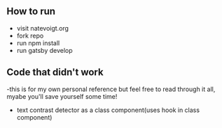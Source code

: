 ## How to run
- visit natevoigt.org
- fork repo
- run npm install
- run gatsby develop

## Code that didn't work
-this is for my own personal reference but feel free to read through it all, myabe you'll save yourself some time!

- text contrast detector as a class component(uses hook in class component)

<!-- 
// import React, { Component } from "react"
// import brain from "brain.js";
// import "../../src/style.css";

// class TextContrast extends Component {

//     state = {
//         hexColor: '#6f42c1',
//         textShade: '#000000',
//         rgbObject: {r: 0.44, g: 0.26, b: 0.76}
//     }
//     // converts hexadecimal color code to rgb values
//     convertRgb = (hex) => {
//         // Expand shorthand form (e.g. "03F") to full form (e.g. "0033FF")
//         var shorthandRegex = /^#?([a-f\d])([a-f\d])([a-f\d])$/i;
//         hex = hex.replace(shorthandRegex, function (m, r, g, b) {
//             return r + r + g + g + b + b;
//         });

//         let result = /^#?([a-f\d]{2})([a-f\d]{2})([a-f\d]{2})$/i.exec(hex);

//         console.log(result ? {
//             r: Math.round(parseInt(result[1], 16) / 2.55) / 100,
//             g: Math.round(parseInt(result[2], 16) / 2.55) / 100,
//             b: Math.round(parseInt(result[3], 16) / 2.55) / 100
//         } : null)

//         let finalResult = {
//             r: Math.round(parseInt(result[1], 16) / 2.55) / 100,
//             g: Math.round(parseInt(result[2], 16) / 2.55) / 100,
//             b: Math.round(parseInt(result[3], 16) / 2.55) / 100
//         }

//        this.getTextColor(finalResult);

//     }

//     handleNewColor = (event, propertyName) => {
//         this.setState({
//             [propertyName]: event.target.value
//         }, () => {
//             this.convertRgb(this.state.hexColor);
//         });

//     }


//     getTextColor = (rgb) => {
//         // create new neural network
//         const network = new brain.NeuralNetwork();

//         // training neural network
//         network.train([
//             { input: { r: 0.03, g: 0.7, b: 0.5 }, output: { dark: 1 } },
//             { input: { r: 0.16, g: 0.09, b: 0.2 }, output: { light: 1 } },
//             { input: { r: 0.5, g: 0.5, b: 1.0 }, output: { light: 1 } },
//             { input: { r: 0.0431, g: 0.3458, b: 0.2627 }, output: { light: 1 } },
//             { input: { r: 0.9333, g: 0.8784, b: 0.5686 }, output: { dark: 1 } },
//             { input: { r: 0.3490, g: 0.2705, b: 0.8901 }, output: { light: 1 } },
//             { input: { r: 0.3843, g: 0.4862, b: 0.0941 }, output: { light: 1 } },
//             { input: { r: 0.2274, g: 0.0078, b: 0.8627 }, output: { light: 1 } },
//             { input: { r: 0.3764, g: 0.3843, b: 0.6941 }, output: { light: 1 } },
//             { input: { r: 0.2862, g: 0.5960, b: 0.0470 }, output: { light: 1 } },
//             { input: { r: 0.6549, g: 0.7019, b: 0.7098 }, output: { dark: 1 } },
//             { input: { r: 0.0431, g: 0.0666, b: 0.4862 }, output: { light: 1 } },
//             { input: { r: 0.8431, g: 0.4431, b: 0.2627 }, output: { light: 1 } },
//             { input: { r: 0.6, g: 0.4, b: 0.2 }, output: { dark: 1 } },
//             { input: { r: 0, g: 0, b: 1 }, output: { light: 1 } },
//             { input: { r: 1, g: 0, b: 0 }, output: { dark: 1 } },
//             { input: { r: 0, g: 1, b: 0 }, output: { dark: 1 } },
//             { input: { r: 1, g: 0, b: 1 }, output: { dark: 1 } },
//             { input: { r: 0, g: 1, b: 1 }, output: { dark: 1 } },
//             { input: { r: 1, g: 1, b: 0 }, output: { dark: 1 } },
//             { input: { r: 0, g: 0, b: 0 }, output: { light: 1 } },
//             { input: { r: 1, g: 1, b: 1 }, output: { dark: 1 } }
//         ]);
//         let result = brain.likely(rgb, network);

//         console.log(result + ' XXXXXXXXXXXXXXXXXXXX  result')

//         let newTextShade;

//         if (result === "dark") {
//             newTextShade = "#000000"
//         } else {
//             newTextShade = "#fff"
//         };

//         // const newTextShade = result === "dark" ? "#000000" : "#fff";
//         console.log(newTextShade + ' XXXXXXXXXXXXXXXXX   NEW')

//         // this.setTextShade(newTextShade);
//         this.setState({
//             textShade: newTextShade
//         })
//     }

//     render() {
//         return (
//             <div>
//                 <div id="demos">
//                     <input type="color" label="Pick a color!" value={this.state.hexColor}
//                         onChange={(event) => this.handleNewColor(event, 'hexColor')} />
//                 </div>
//                 <div id="demos">
//                     <div id="panel" style={{ backgroundColor: this.state.hexColor }}>
//                         <h1 className="title-contrast" style={{ color: this.state.textShade }}>Text Matches To Background!</h1>
//                     </div>
//                 </div>
//             </div>
//         )
//     }
// }

// export default TextContrast; -->